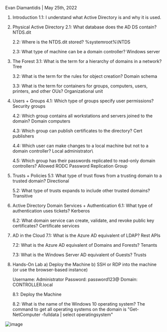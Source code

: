 Evan Diamantidis | May 25th, 2022


1. Introduction
	1.1: I understand what Active Directory is and why it is used.

2. Physical Active Directory
	2.1: What database does the AD DS contain?
	NTDS.dit

	2.2: Where is the NTDS.dit stored?
	%systemroot%\NTDS

	2.3: What type of machine can be a domain controller?
	Windows server

3. The Forest
	3.1: What is the term for a hierarchy of domains in a network?
	Tree

	3.2: What is the term for the rules for object creation?
	Domain schema

	3.3: What is the term for containers for groups, computers, users, printers, and other OUs?
	Organizational unit

4. Users + Groups
	4.1: Which type of groups specify user permissions?
	Security groups

	4.2: Which group contains all workstations and servers joined to the domain?
	Domain computers

	4.3: Which group can publish certificates to the directory?
	Cert publishers

	4.4: Which user can make changes to a local machine but not to a domain controller?
	Local administrator\

	4.5: Which group has their passwords replicated to read-only domain controllers?
	Allowed RODC Password Replication Group

5. Trusts + Policies
	5.1: What type of trust flows from a trusting domain to a trusted domain?
	Directional

	5.2: What type of trusts expands to include other trusted domains?
	Transitive

6. Active Directory Domain Services + Authentication 
	6.1: What type of authentication uses tickets?
	Kerberos

	6.2: What domain service can create, validate, and revoke public key certificates?
	Certificate services

7. AD in the Cloud
	7.1: What is the Azure AD equivalent of LDAP?
	Rest APIs

	7.2: What is the Azure AD equivalent of Domains and Forests?
	Tenants

	7.3: What is the Windows Server AD equivalent of Guests?
	Trusts

8. Hands-On Lab
	a) Deploy the Machine
	b) SSH or RDP into the machine (or use the browser-based instance)

	Username: Administrator
	Password: password123@
	Domain: CONTROLLER.local

	8.1: Deploy the Machine

	8.2: What is the name of the Windows 10 operating system?
	The command to get all operating systems on the domain is "Get-NetComputer -fulldata | select operatingsystem"
 
![image](https://user-images.githubusercontent.com/14150485/170374907-0a949148-ab0a-40e0-ae9c-7a4c4d76f2f3.png)

